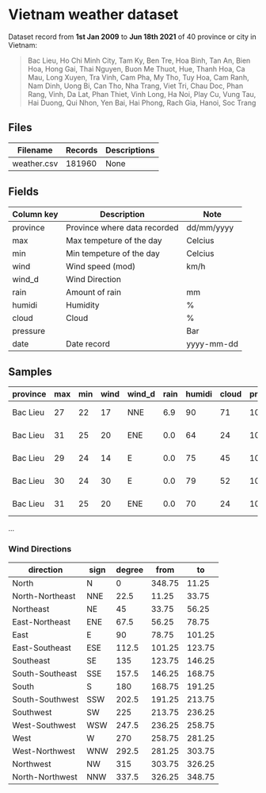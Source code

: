 # Vietnam weather dataset

Dataset record from **1st Jan 2009** to **Jun 18th 2021** of 40 province or city in Vietnam:

> Bac Lieu, Ho Chi Minh City, Tam Ky, Ben Tre, Hoa Binh, Tan An, Bien Hoa, Hong Gai, Thai Nguyen, Buon Me Thuot, Hue, Thanh Hoa, Ca Mau, Long Xuyen, Tra Vinh, Cam Pha, My Tho, Tuy Hoa, Cam Ranh, Nam Dinh, Uong Bi, Can Tho, Nha Trang, Viet Tri, Chau Doc, Phan Rang, Vinh, Da Lat, Phan Thiet, Vinh Long, Ha Noi, Play Cu, Vung Tau, Hai Duong, Qui Nhon, Yen Bai, Hai Phong, Rach Gia, Hanoi, Soc Trang

## Files

| Filename    | Records | Descriptions |
| ----------- | ------- | ------------ |
| weather.csv | 181960  | None         |

## Fields


| Column key | Description                  | Note       |
| ---------- | ---------------------------- | ---------- |
| province   | Province where data recorded | dd/mm/yyyy |
| max        | Max tempeture of the day     | Celcius    |
| min        | Min tempeture of the day     | Celcius    |
| wind       | Wind speed (mod)             | km/h       |
| wind_d     | Wind Direction               |            |
| rain       | Amount of rain               | mm         |
| humidi     | Humidity                     | %          |
| cloud      | Cloud                        | %          |
| pressure   |                              | Bar        |
| date       | Date record                  | yyyy-mm-dd |

## Samples

| province | max  | min  | wind | wind_d | rain | humidi | cloud | pressure | date       |
| -------- | ---- | ---- | ---- | ------ | ---- | ------ | ----- | -------- | ---------- |
| Bac Lieu | 27   | 22   | 17   | NNE    | 6.9  | 90     | 71    | 1010     | 2009-01-01 |
| Bac Lieu | 31   | 25   | 20   | ENE    | 0.0  | 64     | 24    | 1010     | 2010-01-01 |
| Bac Lieu | 29   | 24   | 14   | E      | 0.0  | 75     | 45    | 1008     | 2011-01-01 |
| Bac Lieu | 30   | 24   | 30   | E      | 0.0  | 79     | 52    | 1012     | 2012-01-01 |
| Bac Lieu | 31   | 25   | 20   | ENE    | 0.0  | 70     | 24    | 1010     | 2013-01-01 |

...

### Wind Directions

| direction       | sign | degree | from   | to     |
| --------------- | ---- | ------ | ------ | ------ |
| North           | N    | 0      | 348.75 | 11.25  |
| North-Northeast | NNE  | 22.5   | 11.25  | 33.75  |
| Northeast       | NE   | 45     | 33.75  | 56.25  |
| East-Northeast  | ENE  | 67.5   | 56.25  | 78.75  |
| East            | E    | 90     | 78.75  | 101.25 |
| East-Southeast  | ESE  | 112.5  | 101.25 | 123.75 |
| Southeast       | SE   | 135    | 123.75 | 146.25 |
| South-Southeast | SSE  | 157.5  | 146.25 | 168.75 |
| South           | S    | 180    | 168.75 | 191.25 |
| South-Southwest | SSW  | 202.5  | 191.25 | 213.75 |
| Southwest       | SW   | 225    | 213.75 | 236.25 |
| West-Southwest  | WSW  | 247.5  | 236.25 | 258.75 |
| West            | W    | 270    | 258.75 | 281.25 |
| West-Northwest  | WNW  | 292.5  | 281.25 | 303.75 |
| Northwest       | NW   | 315    | 303.75 | 326.25 |
| North-Northwest | NNW  | 337.5  | 326.25 | 348.75 |